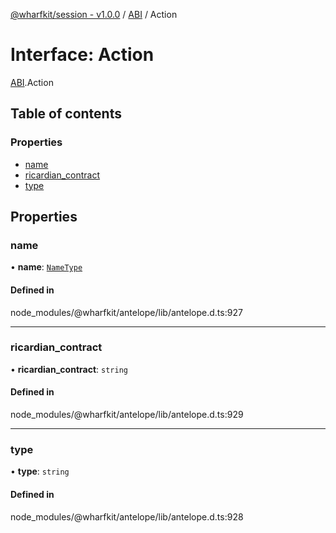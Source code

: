 [@wharfkit/session - v1.0.0](/docs/testREADME.md) / [ABI](/docs/testmodules/ABI.md) / Action

# Interface: Action

[ABI](/docs/testmodules/ABI.md).Action

## Table of contents

### Properties

- [name](/docs/testinterfaces/ABI.Action.md#name)
- [ricardian\_contract](/docs/testinterfaces/ABI.Action.md#ricardian_contract)
- [type](/docs/testinterfaces/ABI.Action.md#type)

## Properties

### name

• **name**: [`NameType`](/docs/testREADME.md#nametype)

#### Defined in

node_modules/@wharfkit/antelope/lib/antelope.d.ts:927

___

### ricardian\_contract

• **ricardian\_contract**: `string`

#### Defined in

node_modules/@wharfkit/antelope/lib/antelope.d.ts:929

___

### type

• **type**: `string`

#### Defined in

node_modules/@wharfkit/antelope/lib/antelope.d.ts:928
